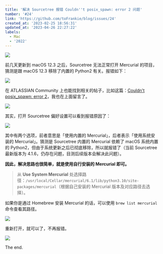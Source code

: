 ```yaml
---
title: '解决 Sourcetree 报错 Couldn''t posix_spawn: error 2 问题'
number: '#24'
link: 'https://github.com/toFrankie/blog/issues/24'
created_at: '2023-02-25 18:56:31'
updated_at: '2023-04-26 22:27:22'
labels:
  - Mac
  - '2022'
---
```

![](https://upload-images.jianshu.io/upload_images/5128488-eaba3123ed723d40.jpeg?imageMogr2/auto-orient/strip%7CimageView2/2/w/1240)


前几天更新到 macOS 12.3 之后，Sourcetree 无法正常打开 Mercurial 的项目，猜测是跟 macOS 12.3 移除了内置的 Python2 有关。报错如下：

![](https://upload-images.jianshu.io/upload_images/5128488-de81c84dcb96a2c4.png?imageMogr2/auto-orient/strip%7CimageView2/2/w/1240)

在 ATLASSIAN Community 上也能找到相关的帖子，比如这篇：[Couldn't posix_spawn: error 2](https://community.atlassian.com/t5/Sourcetree-questions/Couldn-t-posix-spawn-error-2/qaq-p/1974979)，我也在上面留言了。

![](https://upload-images.jianshu.io/upload_images/5128488-290eb10b11021502.png?imageMogr2/auto-orient/strip%7CimageView2/2/w/1240)



其实，打开 Sourcetree 偏好设置可以看到报错原因了：

![](https://upload-images.jianshu.io/upload_images/5128488-47899e70f2a8bbd3.png?imageMogr2/auto-orient/strip%7CimageView2/2/w/1240)

其中有两个选项，前者意思是「使用内置的 Mercurial」，后者表示「使用系统安装的 Mercurial」。猜测是 Sourcetree 内置的 Mercurial 依赖了 macOS 系统内置的 Python2，但由于系统更新之后已彻底移除，所以就报错了（当前 Sourcetree 最新版本为 4.1.6，仍存在问题，目测后续版本会解决此问题）。

**因此，解决思路也很简单，就是使用自行安装的 Mercurial 即可。**

> 从 **Use System Mercurial** 处选择路径：`/usr/local/Cellar/mercurial/6.1/lib/python3.10/site-packages/mercurial`（根据自己安装的 Mercurial 版本及对应路径去选择）。

如果你是通过 Homebrew 安装 Mercurial 的话，可以使用 `brew list mercurial` 命令查看其路径。

![](https://upload-images.jianshu.io/upload_images/5128488-5dcde99e7f3ed2fc.png?imageMogr2/auto-orient/strip%7CimageView2/2/w/1240)

重新打开，就可以了，不再报错。

![](https://upload-images.jianshu.io/upload_images/5128488-66cc072ab0e95f85.png?imageMogr2/auto-orient/strip%7CimageView2/2/w/1240)

The end.
